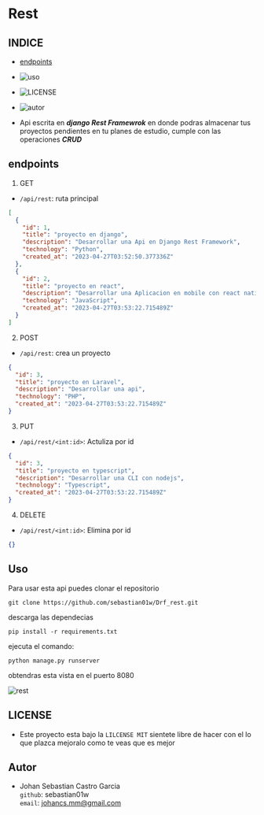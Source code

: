 # Rest

## INDICE

- [endpoints](#endpoints)
- ![uso](#uso)
- ![LICENSE](#license)
- ![autor](#autor)

- Api escrita en **_django Rest Framewrok_** en donde podras almacenar tus proyectos pendientes en tu planes de estudio, cumple con las operaciones **_CRUD_**

## endpoints

1. GET

- `/api/rest`: ruta principal

```json
[
  {
    "id": 1,
    "title": "proyecto en django",
    "description": "Desarrollar una Api en Django Rest Framework",
    "technology": "Python",
    "created_at": "2023-04-27T03:52:50.377336Z"
  },
  {
    "id": 2,
    "title": "proyecto en react",
    "description": "Desarrollar una Aplicacion en mobile con react native",
    "technology": "JavaScript",
    "created_at": "2023-04-27T03:53:22.715489Z"
  }
]
```

2. POST

- `/api/rest`: crea un proyecto

```json
{
  "id": 3,
  "title": "proyecto en Laravel",
  "description": "Desarrollar una api",
  "technology": "PHP",
  "created_at": "2023-04-27T03:53:22.715489Z"
}
```

3. PUT

- `/api/rest/<int:id>`: Actuliza por id

```json
{
  "id": 3,
  "title": "proyecto en typescript",
  "description": "Desarrollar una CLI con nodejs",
  "technology": "Typescript",
  "created_at": "2023-04-27T03:53:22.715489Z"
}
```

4. DELETE

- `/api/rest/<int:id>`: Elimina por id

```json
{}
```

## Uso

Para usar esta api puedes clonar el repositorio

```shell
git clone https://github.com/sebastian01w/Drf_rest.git
```

descarga las dependecias

```shell
pip install -r requirements.txt
```

ejecuta el comando:

```shell
python manage.py runserver
```

obtendras esta vista en el puerto 8080

![rest](https://i.postimg.cc/fLD3WQyF/rest.png)

## LICENSE

- Este proyecto esta bajo la `LILCENSE MIT` sientete libre de hacer con el lo que plazca mejoralo como te veas que es mejor

## Autor

- Johan Sebastian Castro Garcia
  <br>
  `github`: sebastian01w
  <br>
  `email`: johancs.mm@gmail.com
